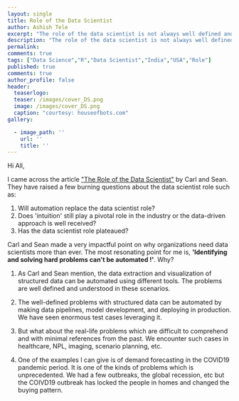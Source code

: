 ```yaml
---
layout: single
title: Role of the Data Scientist
author: Ashish Tele
excerpt: "The role of the data scientist is not always well defined and well structured. People have various views regarding this role."
description: "The role of the data scientist is not always well defined and well structured. People have various views regarding this role."
permalink:
comments: true
tags: ["Data Science","R","Data Scientist","India","USA","Role"]
published: true
comments: true
author_profile: false
header:
  teaserlogo:
  teaser: /images/cover_DS.png
  image: /images/cover_DS.png
  caption: "courtesy: houseofbots.com"
gallery:

  - image_path: ''
    url: ''
    title: ''
---
```

Hi All,

I came across the article ["The Role of the Data Scientist"](https://blog.rstudio.com/2020/05/27/role-of-the-data-scientist/) by Carl and Sean. They have raised a few burning questions about the data scientist role such as:

1. Will automation replace the data scientist role?
2. Does 'intuition' still play a pivotal role in the industry or the data-driven approach is well received?
3. Has the data scientist role plateaued?

Carl and Sean made a very impactful point on why organizations need data scientists more than ever. The most resonating point for me is, **'Identifying and solving hard problems can't be automated !'**. Why?

1. As Carl and Sean mention, the data extraction and visualization of structured data can be automated using different tools. The problems are well defined and understood in these scenarios. 

2. The well-defined problems with structured data can be automated by making data pipelines, model development, and deploying in production. We have seen enormous test cases leveraging it.

3. But what about the real-life problems which are difficult to comprehend and with minimal references from the past. We encounter such cases in healthcare, NPL, imaging, scenario planning, etc.

4. One of the examples I can give is of demand forecasting in the COVID19 pandemic period. It is one of the kinds of problems which is unprecedented. We had a few outbreaks, the global recession, etc but the COIVD19 outbreak has locked the people in homes and changed the buying pattern.
